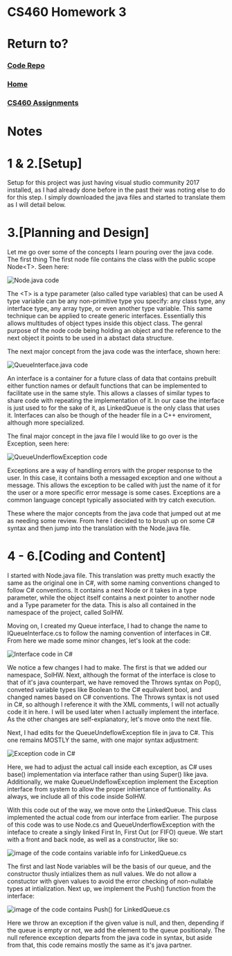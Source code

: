# CS460 Homework 3

# Return to?
### [Code Repo](https://github.com/Alex-Bishop1296/Alex-Bishop1296.github.io) 
### [Home](../index.md) 
### [CS460 Assignments](cls-cs460.md) 

# Notes

# 1 & 2.[Setup] 
Setup for this project was just having visual studio community 2017 installed, as I had already done before in the past their was noting else to do for this step. I simply downloaded the java files and started to translate them as I will detail below.

# 3.[Planning and Design]
Let me go over some of the concepts I learn pouring over the java code. The first thing The first node file contains the class with the public scope Node\<T>. Seen here:

![Node.java code](example/node.PNG)

 The \<T> is a type parameter (also called type variables) that can be used A type variable can be any non-primitive type you specify: any class type, any interface type, any array type, or even another type variable. This same technique can be applied to create generic interfaces. Essentially this allows multitudes of object types inside this object class. The genral purpose of the node code being holding an object and the reference to the next object it points to be used in a abstact data structure.

 The next major concept from the java code was the interface, shown here:

 ![QueueInterface.java code](example/interface.PNG)

 An interface is a container for a future class of data that contains prebuilt either function names or default functions that can be implemented to facilitate use in the same style. This allows a classes of similar types to share code with repeating the implementation of it. In our case the interface is just used to for the sake of it, as LinkedQueue is the only class that uses it. Interfaces can also be though of the header file in a C++ enviroment, although more specialized.

 The final major concept in the java file I would like to go over is the Exception, seen here: 

 ![QueueUnderflowException code](example/exception.PNG)

 Exceptions are a way of handling errors with the proper response to the user. In this case, it contains both a messaged exception and one without a message. This allows the exception to be called with just the name of it for the user or a more specific error message is some cases. Exceptions are a common language concept typically associated with try catch execution.

 These where the major concepts from the java code that jumped out at me as needing some review. From here I decided to to brush up on some C# syntax and then jump into the translation with the Node.java file.

# 4 - 6.[Coding and Content]
I started with Node.java file. This translation was pretty much exactly the same as the original one in C#, with some naming conventions changed to follow C# conventions. It contains a next Node<T> or it takes in a type parameter, while the object itself contains a next pointer to another node and a Type parameter for the data. This is also all contained in the namespace of the project, called SolHW.

Moving on, I created my Queue interface, I had to change the name to IQueueInterface.cs to follow the naming convention of interfaces in C#. From here we made some minor changes, let's look at the code:

![Interface code in C#](example/cinterface.PNG)

We notice a few changes I had to make. The first is that we added our namespace, SolHW. Next, although the format of the interface is close to that of it's java counterpart, we have removed the Throws syntax on Pop(), conveted variable types like Boolean to the C# equilvalent bool, and changed names based on C# conventions. The Throws syntax is not used in C#, so although I reference it with the XML comments, I will not actually code it in here. I will be used later when I actually implement the interface. As the other changes are self-explanatory, let's move onto the next file.

Next, I had edits for the QueueUndeflowException file in java to C#. This one remains MOSTLY the same, with one major syntax adjustment:

![Exception code in C#](example/cexception.PNG)

Here, we had to adjust the actual call inside each exception, as C# uses base() implementation via interface rather than using Super() like java. Additionally, we make QueueUndeflowException implement the Exception interface from system to allow the proper inhiertance of funtionality. As always, we include all of this code inside SolHW.

With this code out of the way, we move onto the LinkedQueue. This class implemented the actual code from our interface from earlier. The purpose of this code was to use Node.cs and QueueUnderflowException with the inteface to create a singly linked First In, First Out (or FIFO) queue. We start with a front and back node, as well as a constructor, like so:

![image of the code contains variable info for LinkedQueue.cs](example/LQvars.PNG)

The first and last Node variables will be the basis of our queue, and the constructor thusly intializes them as null values. We do not allow a constuctor with given values to avoid the error checking of non-nullable types at intialization. Next up, we implement the Push() function from the interface:

![image of the code contains Push() for LinkedQueue.cs](example/LQpush.PNG)

Here we throw an exception if the given value is null, and then, depending if the queue is empty or not, we add the element to the queue positionaly. The null reference exception departs from the java code in syntax, but aside from that, this code remains mostly the same as it's java partner. 
